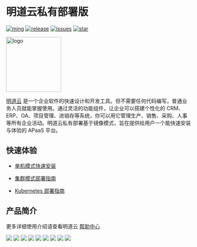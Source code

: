 # 明道云私有部署版

[![ming](https://img.shields.io/badge/I%20%E2%9D%A4%20MY%20TEAM-%E6%98%8E-blue)](https://www.mingdao.com) [![release](https://img.shields.io/github/v/release/mingdaocom/private-deployment.svg)](https://github.com/mingdaocom/private-deployment/releases) [![issues](https://img.shields.io/github/issues/mingdaocom/private-deployment)](https://github.com/mingdaocom/private-deployment/issues) [![star](https://img.shields.io/github/stars/mingdaocom/private-deployment)](https://github.com/mingdaocom/private-deployment/stargazers)

<img src="https://user-images.githubusercontent.com/7261408/82203093-67ae1600-9935-11ea-8cd9-89b61b47b38f.png" alt="logo" height="150px"/>

[明道云](https://www.mingdao.com) 是一个企业软件的快速设计和开发工具。但不需要任何代码编写，普通业务人员就能掌握使用。通过灵活的功能组件，让企业可以搭建个性化的 CRM、ERP、OA、项目管理、进销存等系统，你可以用它管理生产、销售、采购、人事等所有企业活动。明道云私有部署基于镜像模式，旨在提供给用户一个能快速安装与体验的 APaaS 平台。

## 快速体验

- [单机模式快速安装](https://github.com/mingdaocom/private-deployment/wiki/%E5%8D%95%E6%9C%BA%E6%A8%A1%E5%BC%8F%E5%BF%AB%E9%80%9F%E5%AE%89%E8%A3%85)

- [集群模式部署指南](https://github.com/mingdaocom/private-deployment/wiki/%E9%9B%86%E7%BE%A4%E6%A8%A1%E5%BC%8F%E9%83%A8%E7%BD%B2%E6%8C%87%E5%8D%97)

- [Kubernetes 部署指南](https://github.com/mingdaocom/private-deployment/wiki/Kubernetes)

## 产品简介

更多详细使用介绍请查看明道云 [帮助中心](http://support.mingdao.com/)

![](https://user-images.githubusercontent.com/7261408/100502057-ca1a8580-31a6-11eb-97b6-7edbb9e495cf.png)
![](https://user-images.githubusercontent.com/7261408/100502096-cd157600-31a6-11eb-870f-b429a002e658.png)
![](https://user-images.githubusercontent.com/7261408/100502108-cdae0c80-31a6-11eb-88ca-534b1d66c147.png)
![](https://user-images.githubusercontent.com/7261408/100502125-cedf3980-31a6-11eb-9cb0-7be730b54873.png)
![](https://user-images.githubusercontent.com/7261408/100502134-cf77d000-31a6-11eb-8a2a-2506942a8048.png)
![](https://user-images.githubusercontent.com/7261408/100502154-d0a8fd00-31a6-11eb-9aa9-6260c39371ea.png)
![](https://user-images.githubusercontent.com/7261408/100502182-d272c080-31a6-11eb-828c-c92b2645b6f7.png)
![](https://user-images.githubusercontent.com/7261408/100502199-d30b5700-31a6-11eb-94fc-e5fb6dd5ac2f.png)
![](https://user-images.githubusercontent.com/7261408/100502208-d3a3ed80-31a6-11eb-913c-0ee947d935e5.png)

